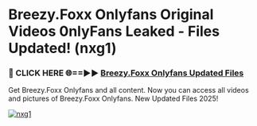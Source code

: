 # Breezy.Foxx Onlyfans Original Videos 0nlyFans Leaked - Files Updated! (nxg1)

<h3>🔴 CLICK HERE 🌐==►► <a href="https://tinyurl.com/2m67pmp6" rel="nofollow">Breezy.Foxx Onlyfans Updated Files</a></h3>

Get Breezy.Foxx Onlyfans and all content. Now you can access all videos and pictures of Breezy.Foxx Onlyfans. New Updated Files 2025!

[![nxg1](https://i.imgur.com/H4QAA4z.gif)](https://tinyurl.com/2m67pmp6)